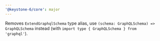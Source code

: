 ```yaml
---
'@keystone-6/core': major
---
```


Removes `ExtendGraphqlSchema` type alias, use `(schema: GraphQLSchema) => GraphQLSchema` instead (with `import type { GraphQLSchema } from 'graphql'`).
